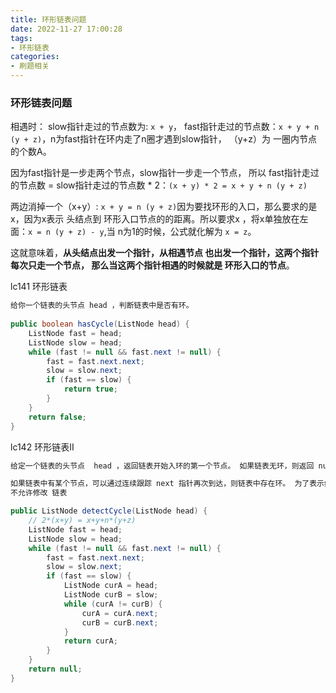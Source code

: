 ```yaml
---
title: 环形链表问题
date: 2022-11-27 17:00:28
tags:
- 环形链表
categories:
- 刷题相关
---
```


### 环形链表问题

相遇时： slow指针走过的节点数为: `x + y`， fast指针走过的节点数：`x + y + n (y + z)`，n为fast指针在环内走了n圈才遇到slow指针， （y+z）为 一圈内节点的个数A。

因为fast指针是一步走两个节点，slow指针一步走一个节点， 所以 fast指针走过的节点数 = slow指针走过的节点数 * 2：`(x + y) * 2 = x + y + n (y + z)`

两边消掉一个（x+y）: `x + y = n (y + z)`因为要找环形的入口，那么要求的是x，因为x表示 头结点到 环形入口节点的的距离。所以要求x ，将x单独放在左面：`x = n (y + z) - y`,当 n为1的时候，公式就化解为 `x = z`。

这就意味着，**从头结点出发一个指针，从相遇节点 也出发一个指针，这两个指针每次只走一个节点， 那么当这两个指针相遇的时候就是 环形入口的节点**。

<!-- more -->

lc141 环形链表

```java
给你一个链表的头节点 head ，判断链表中是否有环。
    
public boolean hasCycle(ListNode head) {
    ListNode fast = head;
    ListNode slow = head;
    while (fast != null && fast.next != null) {
        fast = fast.next.next;
        slow = slow.next;
        if (fast == slow) {
            return true;
        }
    }
    return false;
}
```

lc142 环形链表II

```java
给定一个链表的头节点  head ，返回链表开始入环的第一个节点。 如果链表无环，则返回 null。

如果链表中有某个节点，可以通过连续跟踪 next 指针再次到达，则链表中存在环。 为了表示给定链表中的环，评测系统内部使用整数 pos 来表示链表尾连接到链表中的位置（索引从 0 开始）。如果 pos 是 -1，则在该链表中没有环。注意：pos 不作为参数进行传递，仅仅是为了标识链表的实际情况。
不允许修改 链表

public ListNode detectCycle(ListNode head) {
    // 2*(x+y) = x+y+n*(y+z)
    ListNode fast = head;
    ListNode slow = head;
    while (fast != null && fast.next != null) {
        fast = fast.next.next;
        slow = slow.next;
        if (fast == slow) {
            ListNode curA = head;
            ListNode curB = slow;
            while (curA != curB) {
                curA = curA.next;
                curB = curB.next;
            }
            return curA;
        }
    }
    return null;
}
```
